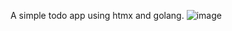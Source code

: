 A simple todo app using htmx and golang.
![image](https://github.com/h-ali-web-dev/go-fiber-htmx-todo-app/assets/121675253/48a62811-6543-4f0e-aeaa-b932f1d2e92d)
